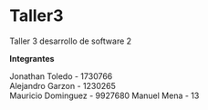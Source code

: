 # Taller3
Taller 3 desarrollo de software 2

**Integrantes**  
  
Jonathan Toledo - 1730766  
Alejandro Garzon - 1230265  
Mauricio Dominguez - 9927680
Manuel Mena - 13  
